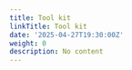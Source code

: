 ```yaml
---
title: Tool kit
linkTitle: Tool kit
date: '2025-04-27T19:30:00Z'
weight: 0
description: No content
---
```



